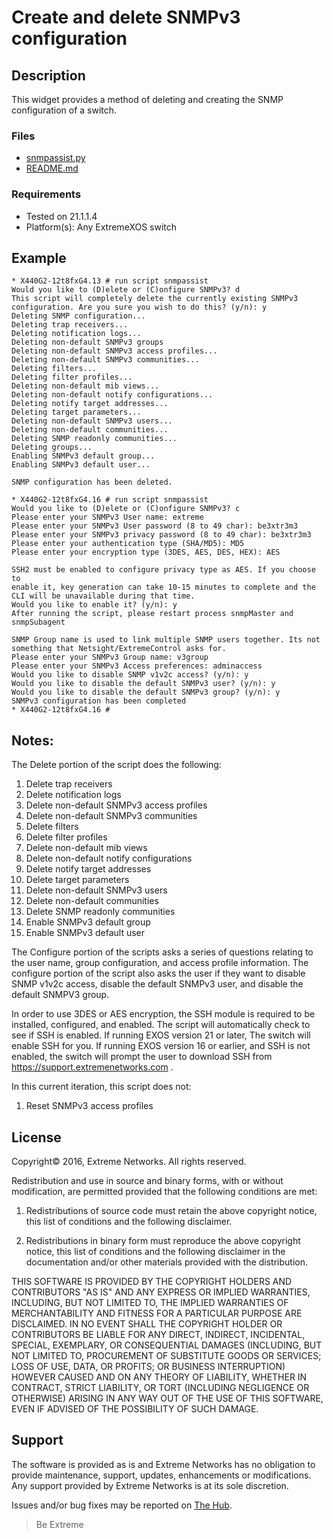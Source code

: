 # Create and delete SNMPv3 configuration

## Description
This widget provides a method of deleting and creating the SNMP configuration of a switch.

### Files
* [snmpassist.py](snmpassist.py)
* [README.md](README.md)


### Requirements
* Tested on 21.1.1.4
* Platform(s): Any ExtremeXOS switch

## Example
```
* X440G2-12t8fxG4.13 # run script snmpassist
Would you like to (D)elete or (C)onfigure SNMPv3? d
This script will completely delete the currently existing SNMPv3 configuration. Are you sure you wish to do this? (y/n): y
Deleting SNMP configuration...
Deleting trap receivers...
Deleting notification logs...
Deleting non-default SNMPv3 groups
Deleting non-default SNMPv3 access profiles...
Deleting non-default SNMPv3 communities...
Deleting filters...
Deleting filter profiles...
Deleting non-default mib views...
Deleting non-default notify configurations...
Deleting notify target addresses...
Deleting target parameters...
Deleting non-default SNMPv3 users...
Deleting non-default communities...
Deleting SNMP readonly communities...
Deleting groups...
Enabling SNMPv3 default group...
Enabling SNMPv3 default user...

SNMP configuration has been deleted.

* X440G2-12t8fxG4.16 # run script snmpassist
Would you like to (D)elete or (C)onfigure SNMPv3? c
Please enter your SNMPv3 User name: extreme
Please enter your SNMPv3 User password (8 to 49 char): be3xtr3m3
Please enter your SNMPv3 privacy password (8 to 49 char): be3xtr3m3
Please enter your authentication type (SHA/MD5): MD5
Please enter your encryption type (3DES, AES, DES, HEX): AES

SSH2 must be enabled to configure privacy type as AES. If you choose to 
enable it, key generation can take 10-15 minutes to complete and the 
CLI will be unavailable during that time. 
Would you like to enable it? (y/n): y
After running the script, please restart process snmpMaster and snmpSubagent

SNMP Group name is used to link multiple SNMP users together. Its not something that Netsight/ExtremeControl asks for.
Please enter your SNMPv3 Group name: v3group
Please enter your SNMPv3 Access preferences: adminaccess
Would you like to disable SNMP v1v2c access? (y/n): y
Would you like to disable the default SNMPv3 user? (y/n): y
Would you like to disable the default SNMPv3 group? (y/n): y
SNMPv3 configuration has been completed
* X440G2-12t8fxG4.16 # 
```

## Notes:

The Delete portion of the script does the following:

1.  Delete trap receivers
2.  Delete notification logs
3.  Delete non-default SNMPv3 access profiles
4.  Delete non-default SNMPv3 communities
5.  Delete filters
6.  Delete filter profiles
7.  Delete non-default mib views
8.  Delete non-default notify configurations
9.  Delete notify target addresses
10. Delete target parameters
11. Delete non-default SNMPv3 users
12. Delete non-default communities
13. Delete SNMP readonly communities
14. Enable SNMPv3 default group
15. Enable SNMPv3 default user

The Configure portion of the scripts asks a series of questions relating to the user name, group configuration, and access profile information. 
The configure portion of the script also asks the user if they want to disable SNMP v1v2c access, disable the default SNMPv3 user, and disable 
the default SNMPV3 group.

In order to use 3DES or AES encryption, the SSH module is required to be installed, configured, and enabled. The script will automatically check to see if SSH is enabled.
If running EXOS version 21 or later, The switch will enable SSH for you. If running EXOS version 16 or earlier, and SSH is not enabled, the switch will prompt the user to
download SSH from https://support.extremenetworks.com .

In this current iteration, this script does not:

1. Reset SNMPv3 access profiles


## License
Copyright© 2016, Extreme Networks.  All rights reserved.

Redistribution and use in source and binary forms, with or without modification,
are permitted provided that the following conditions are met:

1. Redistributions of source code must retain the above copyright notice, this
list of conditions and the following disclaimer.

2. Redistributions in binary form must reproduce the above copyright notice,
this list of conditions and the following disclaimer in the documentation
and/or other materials provided with the distribution.

THIS SOFTWARE IS PROVIDED BY THE COPYRIGHT HOLDERS AND CONTRIBUTORS "AS IS" AND
ANY EXPRESS OR IMPLIED WARRANTIES, INCLUDING, BUT NOT LIMITED TO, THE IMPLIED
WARRANTIES OF MERCHANTABILITY AND FITNESS FOR A PARTICULAR PURPOSE ARE
DISCLAIMED. IN NO EVENT SHALL THE COPYRIGHT HOLDER OR CONTRIBUTORS BE LIABLE
FOR ANY DIRECT, INDIRECT, INCIDENTAL, SPECIAL, EXEMPLARY, OR CONSEQUENTIAL
DAMAGES (INCLUDING, BUT NOT LIMITED TO, PROCUREMENT OF SUBSTITUTE GOODS OR
SERVICES; LOSS OF USE, DATA, OR PROFITS; OR BUSINESS INTERRUPTION) HOWEVER
CAUSED AND ON ANY THEORY OF LIABILITY, WHETHER IN CONTRACT, STRICT LIABILITY,
OR TORT (INCLUDING NEGLIGENCE OR OTHERWISE) ARISING IN ANY WAY OUT OF THE USE
OF THIS SOFTWARE, EVEN IF ADVISED OF THE POSSIBILITY OF SUCH DAMAGE.

## Support
The software is provided as is and Extreme Networks has no obligation to provide
maintenance, support, updates, enhancements or modifications.
Any support provided by Extreme Networks is at its sole discretion.

Issues and/or bug fixes may be reported on [The Hub](https://community.extremenetworks.com/).

>Be Extreme 